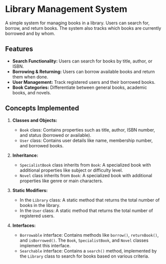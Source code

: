 # Library Management System

A simple system for managing books in a library. Users can search for, borrow, and return books. The system also tracks which books are currently borrowed and by whom.

## Features

- **Search Functionality:** Users can search for books by title, author, or ISBN.
- **Borrowing & Returning:** Users can borrow available books and return them when done.
- **User Management:** Track registered users and their borrowed books.
- **Book Categories:** Differentiate between general books, academic books, and novels.

## Concepts Implemented

1. **Classes and Objects:**
    - `Book` class: Contains properties such as title, author, ISBN number, and status (borrowed or available).
    - `User` class: Contains user details like name, membership number, and borrowed books.

2. **Inheritance:**
    - `SpecialistBook` class inherits from `Book`: A specialized book with additional properties like subject or difficulty level.
    - `Novel` class inherits from `Book`: A specialized book with additional properties like genre or main characters.

3. **Static Modifiers:**
    - In the `Library` class: A static method that returns the total number of books in the library.
    - In the `User` class: A static method that returns the total number of registered users.

4. **Interfaces:**
    - `Borrowable` interface: Contains methods like `borrow()`, `returnBook()`, and `isBorrowed()`. The `Book`, `SpecialistBook`, and `Novel` classes implement this interface.
    - `Searchable` interface: Contains a `search()` method, implemented by the `Library` class to search for books based on various criteria.
